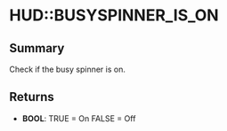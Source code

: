 # HUD::BUSYSPINNER_IS_ON

## Summary
Check if the busy spinner is on.

## Returns
* **BOOL**:
TRUE = On
FALSE = Off